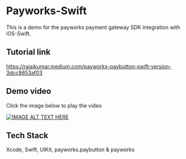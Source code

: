# Payworks-Swift

This is a demo for the payworks payment gateway SDK integration with iOS-Swift.

## Tutorial link

https://rajaikumar.medium.com/payworks-paybutton-swift-version-3dcc8653af03

## Demo video

Click the image below to play the video

[![IMAGE ALT TEXT HERE](https://img.youtube.com/vi/N1erBO3H1bA/hqdefault.jpg)](https://www.youtube.com/watch?v=N1erBO3H1bA)



## Tech Stack

Xcode, Swift, UIKit, payworks.paybutton & payworks
